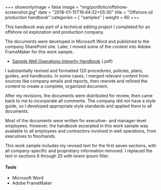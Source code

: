+++
showonlyimage = false
image = "img/portfolio/offshore-screenshot.jpg"
date = "2018-01-15T19:44:32+05:30"
title = "Offshore oil production handbook"
categories = [
  "samples"
]
weight = 60
+++

This handbook was part of a technical editing project I completed for an offshore oil exploration and production company.

<!--more-->

The documents were developed in Microsoft Word and published to the company SharePoint site. Later, I moved some of the content into Adobe FrameMaker for this work sample.

* [Sample Well Operations Integrity Handbook](/samples/WellOpsIntHandbook.pdf) (.pdf)

I substantially revised and formatted 120 procedures, policies, plans, guides, and handbooks. In some cases, I merged relevant content from sources like company emails and reports, then rewrote and refined the content to create a complete, organized document.

After my revisions, the documents were distributed for review, then came back to me to incorporate all comments. The company did not have a style guide, so I developed appropriate style standards and applied them to all documents.

Most of the documents were written for executive- and manager-level employees. However, the handbook excerpted in this work sample was available to all employees and contractors involved in well operations, from executives to floorhands.

This work sample includes my revised text for the first seven sections, with all company-specific and proprietary information removed. I replaced the text in sections 8 through 25 with lorem ipsum filler.

#### Tools

* Microsoft Word
* Adobe FrameMaker
